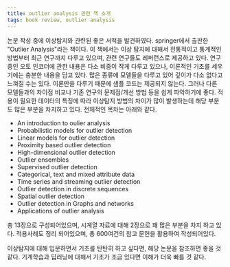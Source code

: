 ```yaml
---
title: outlier analysis 관련 책 소개
tags: book review, outlier analysis
---
```




논문 작성 중에 이상탐지와 관련된 좋은 서적을 발견하였다. springer에서 출판한 "Outlier Analysis"라는 책이다. 이 책에서는 이상 탐지에 대해서 전통적이고 통계적인 방법부터 최근 연구까지 다루고 있으며, 관련 연구들도 레퍼런스로 제공하고 있다. 연구 중인 오토 인코더에 관한 내용은 다소 비중이 작게 다루고 있으나, 이론적인 기초를 세우기에는 충분한 내용을 담고 있다. 많은 종류에 모델들을 다루고 있어 깊이가 다소 없다고 느껴질 수는 있다. 이론만을 다루기 때문에 샘플 코드는 제공되지 않는다. 그러나 다른 모델들과의 차이점 비교나 기존 연구의 문제점/개선 방법 등을 쉽게 파악하기에 좋다. 적용이 필요한 데이터의 특징에 따라 이상탐지 방법의 차이가 많이 발생하는데 해당 부분도 많은 부분을 차지하고 있다. 전체적인 목차는 아래와 같다.



- An introduction to oulier analysis
- Probabilistic models for outlier detection
- Linear models for outlier detection
- Proximity based outlier detection
- High-dimensional outlier detection
- Outlier ensembles
- Supervised outlier detection
- Categorical, text and mixed attribute data
- Time series and streaming outlier detection
- Outlier detection in discrete sequences
- Spatial outlier detection
- Outlier detection in Graphs and networks
- Applications of outlier analysis



총 13장으로 구성되어있으며, 시계열 자료에 대해 2장으로 꽤 많은 부분을 차지 하고 있다. 적용사례도 정리 되어있으며, 총 600여건의 참고 문헌을 활용하여 작성되어있다.

이상탐지에 대해 입문하면서 기초를 탄탄히 하고 싶다면, 해당 논문을 참조하면 좋을 것 같다. 기계학습과 딥러닝에 대해서 기초가 조금 있다면 이해가 더욱 빠를 것 같다.